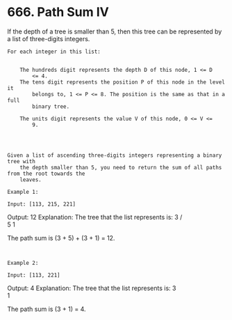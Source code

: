 # 666. Path Sum IV

If the depth of a tree is smaller than 5, then this tree can be represented by a
        list of three-digits integers.

    For each integer in this list:

    
        The hundreds digit represents the depth D of this node, 1 <= D
            <= 4.
        The tens digit represents the position P of this node in the level it
            belongs to, 1 <= P <= 8. The position is the same as that in a full
            binary tree.
        
        The units digit represents the value V of this node, 0 <= V <=
            9.
    

     

    Given a list of ascending three-digits integers representing a binary tree with
        the depth smaller than 5, you need to return the sum of all paths from the root towards the
        leaves.

    Example 1:

    Input: [113, 215, 221]
Output: 12
Explanation:
The tree that the list represents is:
    3
   / \
  5   1

The path sum is (3 + 5) + (3 + 1) = 12.

     

    Example 2:

    Input: [113, 221]
Output: 4
Explanation:
The tree that the list represents is:
    3
     \
      1

The path sum is (3 + 1) = 4.